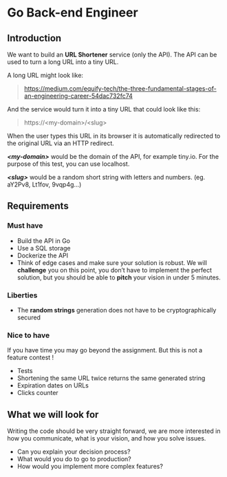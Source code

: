 # Go Back-end Engineer

## Introduction

We want to build an **URL Shortener** service (only the API). The API can be used to turn a long URL into a tiny URL.

A long URL might look like:

> https://medium.com/equify-tech/the-three-fundamental-stages-of-an-engineering-career-54dac732fc74

And the service would turn it into a tiny URL that could look like this:

> https://\<my-domain\>/\<slug\>

When the user types this URL in its browser it is automatically redirected to the original URL via an HTTP redirect.

***\<my-domain\>*** would be the domain of the API, for example tiny.io. For the purpose of this test, you can use localhost.

***\<slug\>*** would be a random short string with letters and numbers. (eg. aY2Pv8, Lt1fov, 9vqp4g…)

## Requirements

### Must have

- Build the API in Go
- Use a SQL storage
- Dockerize the API
- Think of edge cases and make sure your solution is robust. We will **challenge** you on this point, you don’t have to implement the perfect solution, but you should be able to **pitch** your vision in under 5 minutes.

### Liberties

- The **random strings** generation does not have to be cryptographically secured

### Nice to have

If you have time you may go beyond the assignment. But this is not a feature contest !

- Tests
- Shortening the same URL twice returns the same generated string
- Expiration dates on URLs
- Clicks counter

## What we will look for

Writing the code should be very straight forward, we are more interested in how you communicate, what is your vision, and how you solve issues.

- Can you explain your decision process?
- What would you do to go to production?
- How would you implement more complex features?